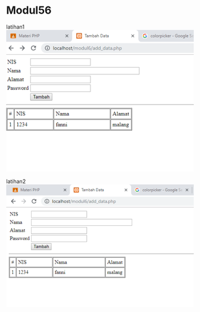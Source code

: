 # Modul56

latihan1
![alt text](https://github.com/fanniyuliani08/Modul56/blob/master/latihan1.PNG)

latihan2
![alt text](https://github.com/fanniyuliani08/Modul56/blob/master/latihan2.PNG)
